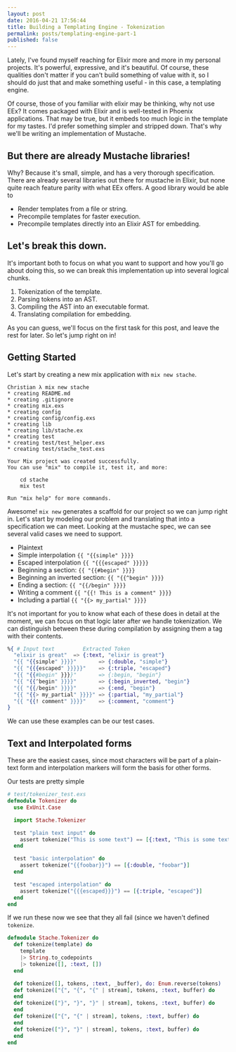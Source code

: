 ```yaml
---
layout: post
date: 2016-04-21 17:56:44
title: Building a Templating Engine - Tokenization
permalink: posts/templating-engine-part-1
published: false
---
```


Lately, I've found myself reaching for Elixir more and more in my personal projects. It's powerful, expressive, and it's beautiful. Of course, these qualities don't matter if you can't build something of value with it, so I should do just that and make something useful - in this case, a templating engine.

Of course, those of you familiar with elixir may be thinking, why not use EEx? It comes packaged with Elixir and is well-tested in Phoenix applications. That may be true, but it embeds too much logic in the template for my tastes. I'd prefer something simpler and stripped down. That's why we'll be writing an implementation of Mustache.

## But there are already Mustache libraries!

Why? Because it's small, simple, and has a very thorough specification. There are already several libraries out there for mustache in Elixir, but none quite reach feature parity with what EEx offers. A good library would be able to

* Render templates from a file or string.
* Precompile templates for faster execution.
* Precompile templates directly into an Elixir AST for embedding.

## Let's break this down.

It's important both to focus on what you want to support and how you'll go about doing this, so we can break this implementation up into several logical chunks.

1. Tokenization of the template.
2. Parsing tokens into an AST.
3. Compiling the AST into an executable format.
4. Translating compilation for embedding.

As you can guess, we'll focus on the first task for this post, and leave the rest for later. So let's jump right on in!

## Getting Started

Let's start by creating a new mix application with `mix new stache`.

```
Christian λ mix new stache
* creating README.md
* creating .gitignore
* creating mix.exs
* creating config
* creating config/config.exs
* creating lib
* creating lib/stache.ex
* creating test
* creating test/test_helper.exs
* creating test/stache_test.exs

Your Mix project was created successfully.
You can use "mix" to compile it, test it, and more:

    cd stache
    mix test

Run "mix help" for more commands.
```

Awesome! `mix new` generates a scaffold for our project so we can jump right in. Let's start by modeling our problem and translating that into a specification we can meet. Looking at the mustache spec, we can see several valid cases we need to support.

* Plaintext
* Simple interpolation `{{ "{{simple" }}}}`
* Escaped interpolation `{{ "{{{escaped" }}}}}`
* Beginning a section: `{{ "{{#begin" }}}}`
* Beginning an inverted section: `{{ "{{^begin" }}}}`
* Ending a section: `{{ "{{/begin" }}}}`
* Writing a comment `{{ "{{! This is a comment" }}}}`
* Including a partial `{{ "{{> my_partial" }}}}`

It's not important for you to know what each of these does in detail at the moment, we can focus on that logic later after we handle tokenization. We can distinguish between these during compilation by assigning them a tag with their contents.

```elixir
%{ # Input text         Extracted Token
  "elixir is great"  => {:text, "elixir is great"}
  "{{ "{{simple" }}}}"       => {:double, "simple"}
  "{{ "{{{escaped" }}}}}"    => {:triple, "escaped"}
  "{{ "{{#begin" }}}}"       => {:begin, "begin"}
  "{{ "{{^begin" }}}}"       => {:begin_inverted, "begin"}
  "{{ "{{/begin" }}}}"       => {:end, "begin"}
  "{{ "{{> my_partial" }}}}" => {:partial, "my_partial"}
  "{{ "{{! comment" }}}}"    => {:comment, "comment"}
}
```

We can use these examples can be our test cases.

## Text and Interpolated forms

These are the easiest cases, since most characters will be part of a plain-text form and interpolation markers will form the basis for other forms.

Our tests are pretty simple

```elixir
# test/tokenizer_test.exs
defmodule Tokenizer do
  use ExUnit.Case

  import Stache.Tokenizer

  test "plain text input" do
    assert tokenize("This is some text") == [{:text, "This is some text"}]
  end

  test "basic interpolation" do
    assert tokenize("{{foobar}}") == [{:double, "foobar"}]
  end

  test "escaped interpolation" do
    assert tokenize("{{{escaped}}}") == [{:triple, "escaped"}]
  end
end
```

If we run these now we see that they all fail (since we haven't defined `tokenize`.

```elixir
defmodule Stache.Tokenizer do
  def tokenize(template) do
    template
    |> String.to_codepoints
    |> tokenize([], :text, [])
  end

  def tokenize([], tokens, :text, _buffer), do: Enum.reverse(tokens)
  def tokenize(["{", "{", "{" | stream], tokens, :text, buffer) do
  end
  def tokenize(["}", "}", "}" | stream], tokens, :text, buffer) do
  end
  def tokenize(["{", "{" | stream], tokens, :text, buffer) do
  end
  def tokenize(["}", "}" | stream], tokens, :text, buffer) do
  end
end
```
